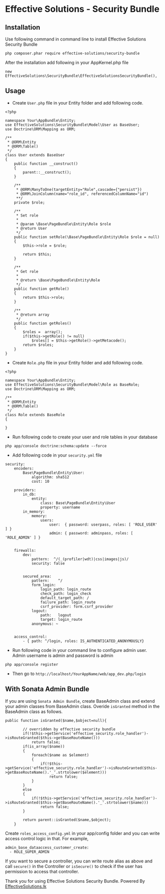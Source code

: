 # Effective Solutions - Security Bundle

## Installation

Use following command in command line to install Effective Solutions Security Bundle

`php composer.phar require effective-solutions/security-bundle`

After the installation add following in your AppKernel.php file

`new EffectiveSolutions\SecurityBundle\EffectiveSolutionsSecurityBundle(),`

## Usage

- Create `User.php` file in your Entity folder and add following code.

```
<?php

namespace Your\AppBundle\Entity;
use EffectiveSolutions\SecurityBundle\Model\User as BaseUser;
use Doctrine\ORM\Mapping as ORM;

/**
 * @ORM\Entity
 * @ORM\Table()
 */
class User extends BaseUser
{
    public function __construct()
    {
        parent::__construct();
    }

    /**
     * @ORM\ManyToOne(targetEntity="Role",cascade={"persist"})
     * @ORM\JoinColumn(name="role_id", referencedColumnName="id")
     **/
    private $role;

    /**
     * Set role
     *
     * @param \Base\PageBundle\Entity\Role $role
     * @return User
     */
    public function setRole(\Base\PageBundle\Entity\Role $role = null)
    {
        $this->role = $role;

        return $this;
    }

    /**
     * Get role
     *
     * @return \Base\PageBundle\Entity\Role
     */
    public function getRole()
    {
        return $this->role;
    }

    /**
     * @return array
     */
    public function getRoles()
    {
        $roles =  array();
        if($this->getRole() != null)
            $roles[] = $this->getRole()->getMetacode();
        return $roles;
    }
}
```

- Create `Role.php` file in your Entity folder and add following code.

```
<?php

namespace Your\AppBundle\Entity;
use EffectiveSolutions\SecurityBundle\Model\Role as BaseRole;
use Doctrine\ORM\Mapping as ORM;

/**
 * @ORM\Entity
 * @ORM\Table()
 */
class Role extends BaseRole
{

}

```

- Run following code to create your user and role tables in your database

`php app/console doctrine:schema:update --force`

- Add following code in your `security.yml` file

```
security:
    encoders:
        Base\PageBundle\Entity\User:
            algorithm: sha512
            cost: 10

    providers:
        in_db:
            entity:
                class: Base\PageBundle\Entity\User
                property: username
        in_memory:
            memory:
                users:
                    user:  { password: userpass, roles: [ 'ROLE_USER' ] }
                    admin: { password: adminpass, roles: [ 'ROLE_ADMIN' ] }


    firewalls:
        dev:
            pattern:  ^/(_(profiler|wdt)|css|images|js)/
            security: false


        secured_area:
            pattern:    ^/
            form_login:
                login_path: login_route
                check_path: login_check
                default_target_path: /
                failure_path: login_route
                csrf_provider: form.csrf_provider
            logout:
                path:   logout
                target: login_route
            anonymous: ~


    access_control:
        - { path: ^/login, roles: IS_AUTHENTICATED_ANONYMOUSLY}

```

- Run following code in your command line to configure admin user. Admin username is admin and password is admin

`php app/console register`

- Then go to `http://localhost/YourAppName/web/app_dev.php/login`

## With Sonata Admin Bundle

If you are using `Sonata Admin Bundle`, create BaseAdmin class and extend your admin classes from BaseAdmin class.
Overide `isGranted` method in the BaseAdmin class as follows.

```
public function isGranted($name,$object=null){

        // overridden by effective security bundle
        if(!$this->getService('effective_security.role_handler')->isRouteGranted($this->getBaseRouteName()))
            return false;
        if(is_array($name))
        {
            foreach($name as $element)
            {
                if(!$this->getService('effective_security.role_handler')->isRouteGranted($this->getBaseRouteName().'_'.strtolower($element)))
                    return false;
            }
        }
        else
        {
            if(!$this->getService('effective_security.role_handler')->isRouteGranted($this->getBaseRouteName().'_'.strtolower($name)))
                return false;
        }

        return parent::isGranted($name,$object);
    }
```

Create `roles_access_config.yml` in your app/config folder and you can write access control logic in that. For example,

```
admin_base_dataaccess_customer_create:
  - ROLE_SUPER_ADMIN
```

If you want to secure a controller, you can write route alias as above and call `secure()` in the Controller or `isSecure()`
to check if the user has permission to access that controller.

Thank you for using Effective Solutions Security Bundle. Powered By [EffectiveSolutions.lk](http://effectivesolutions.lk)